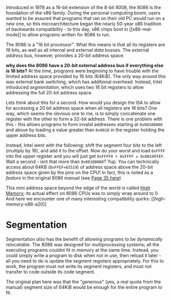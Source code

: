 Introduced in 1978 as a 16-bit extension of the 8-bit 8008, the 8086 is the foundation of the x86 family. During the personal computing boom, users wanted to be assured that programs that ran on their old PC would run on a new one, so this microarchitecture began the nearly 50-year x86 tradition of backwards compatibility - to this day, x86 chips boot in [[x86-real-mode]] to allow programs written for 8086 to run.

The 8086 is a "16 bit processor". What this means is that all its registers are 16 bits, as well as all internal and external *data* busses. The external *address* bus, however, provides a 20-bit address space.

**why does the 8086 have a 20-bit external address bus if everything else is 16 bits?**
At the time, programs were beginning to have trouble with the limited address space provided by 16 bits (64KiB). The only way around this was external bank switching, which has additional overhead. Instead, Intel introduced *segmentation*, which uses two 16 bit registers to allow addressing the full 20-bit address space.

Lets think about this for a second. How would you design the ISA to allow for accessing a 20 bit address space when all registers are 16 bits? One way, which seems the obvious one to me, is to simply concatenate one register with the other to form a 32-bit address. There is one problem with this - this allows programs to form invalid addresses starting at `0x00100000` and above by loading a value greater than `0x0010` in the register holding the upper address bits.

Instead, Intel went with the following: shift the segment four bits to the left (multiply by 16), and add it to the offset. Now do your worst and load `0xFFFF` into the upper register and you will just get `0xFFFF0 + 0xFFFF = 0x0010FFEF`. Wait a second - isnt that more than `0x00100000`? Yup. You can technically access about 64KB (`0xFFEF=65519`) of address space above the 20-bit address space given by the pins on the CPU! In fact, this is noted as a *feature* in the original 8086 manual (see [Page 35 here](http://bitsavers.org/components/intel/8086/9800722-03_The_8086_Family_Users_Manual_Oct79.pdf))

This mini address space beyond the edge of the world is called [High Memory](https://wiki.osdev.org/Real_Mode#High_Memory_Area); its actual effect on 8086 CPUs was to simply wrap around to 0. And here we encounter one of many interesting compatibility quirks: [[high-memory-x86-a20]]


# Segmentation
Segmentation *also* has the benefit of allowing programs to be *dynamically relocatable*. The 8086 was designed for multiprocessing systems; all the executing programs couldnt fit in memory at the same time. Instead, you could simply write a program to disk when not in use, then reload it later - all you need to do is update the segment registers appropriately. For this to work, the program must not write its segment registers, and must not transfer to code outside its code segment.

The original plan here was that the "generous" (yes, a real quote from the manual) segment size of 64KiB would be enough for the entire program to fit.